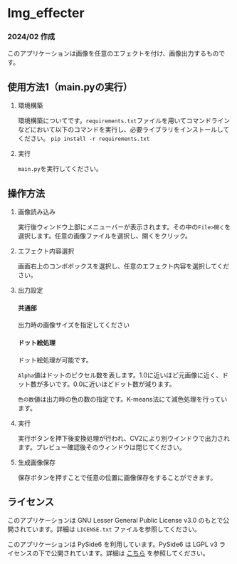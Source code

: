 # Img_effecter
### 2024/02 作成

このアプリケーションは画像を任意のエフェクトを付け、画像出力するものです。

## 使用方法1（main.pyの実行）
1. 環境構築
   
   環境構築についてです。`requirements.txt`ファイルを用いてコマンドラインなどにおいて以下のコマンドを実行し、必要ライブラリをインストールしてください。
   `pip install -r requirements.txt`
2. 実行

    `main.py`を実行してください。


## 操作方法
1. 画像読み込み

    実行後ウィンドウ上部にメニューバーが表示されます。その中の`File>開く`を選択します。任意の画像ファイルを選択し、開くをクリック。
2. エフェクト内容選択

    画面右上のコンボボックスを選択し、任意のエフェクト内容を選択してください。
3. 出力設定

    #### 共通部
    出力時の画像サイズを指定してください
    #### ドット絵処理

    ドット絵処理が可能です。

    `Alpha`値はドットのピクセル数を表します。1.0に近いほど元画像に近く、ドット数が多いです。0.0に近いほどドット数が減ります。

    `色の数`値は出力時の色の数の指定です。K-means法にて減色処理を行っています。
4. 実行
   
   実行ボタンを押下後変換処理が行われ、CV2により別ウインドウで出力されます。プレビュー確認後そのウィンドウは閉じてください。
5. 生成画像保存
   
   保存ボタンを押すことで任意の位置に画像保存をすることができます。


## ライセンス
このアプリケーションは GNU Lesser General Public License v3.0 のもとで公開されています。詳細は `LICENSE.txt` ファイルを参照してください。

このアプリケーションは PySide6 を利用しています。PySide6 は LGPL v3 ライセンスの下で公開されています。詳細は [こちら](https://www.qt.io/licensing/) を参照してください。